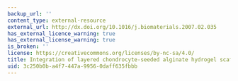 ```yaml
---
backup_url: ''
content_type: external-resource
external_url: http://dx.doi.org/10.1016/j.biomaterials.2007.02.035
has_external_licence_warning: true
has_external_license_warning: true
is_broken: ''
license: https://creativecommons.org/licenses/by-nc-sa/4.0/
title: Integration of layered chondrocyte-seeded alginate hydrogel scaffolds
uid: 3c250b0b-a4f7-447a-9956-0daff635fbbb
---
```

